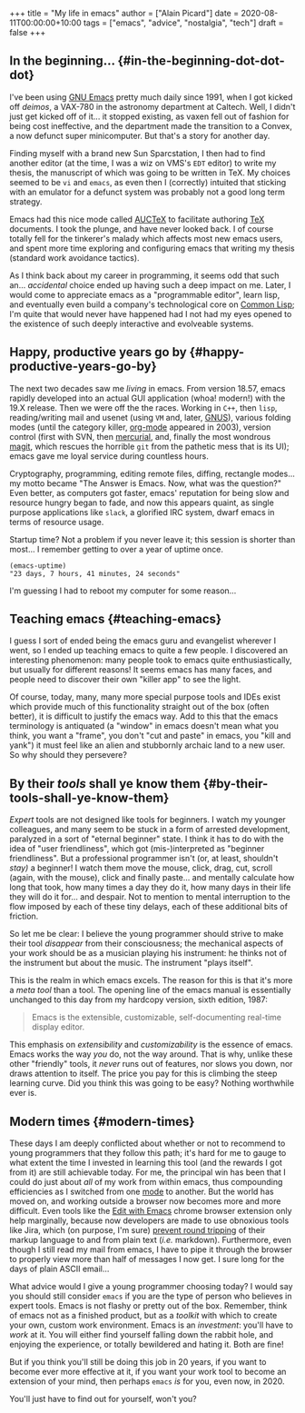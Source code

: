 +++
title = "My life in emacs"
author = ["Alain Picard"]
date = 2020-08-11T00:00:00+10:00
tags = ["emacs", "advice", "nostalgia", "tech"]
draft = false
+++

## In the beginning... {#in-the-beginning-dot-dot-dot}

I've been using [GNU Emacs](https://www.gnu.org/software/emacs/) pretty much daily since 1991, when I got
kicked off _deimos_, a VAX-780 in the astronomy department at Caltech.
Well, I didn't just get kicked off of it... it stopped existing, as
vaxen fell out of fashion for being cost ineffective, and the department
made the transition to a Convex, a now defunct super minicomputer.  But
that's a story for another day.

Finding myself with a brand new Sun Sparcstation, I then had to find
another editor (at the time, I was a wiz on VMS's `EDT` editor) to write
my thesis, the manuscript of which was going to be written in TeX.  My
choices seemed to be `vi` and `emacs`, as even then I (correctly) intuited
that sticking with an emulator for a defunct system was probably not a
good long term strategy.

Emacs had this nice mode called [AUCTeX](https://www.gnu.org/software/auctex/) to facilitate
authoring [TeX](http://www.tug.org/) documents.  I took the plunge, and have never looked back.
I of course totally fell for the tinkerer's malady which affects most
new emacs users, and spent more time exploring and configuring emacs
that writing my thesis (standard work avoidance tactics).

As I think back about my career in programming, it seems odd that such
an... _accidental_ choice ended up having such a deep impact on me.  Later,
I would come to appreciate emacs as a "programmable editor", learn lisp,
and eventually even build a company's technological core on [Common Lisp](https://common-lisp.net/);
I'm quite that would never have happened had I not had my eyes opened to
the existence of such deeply interactive and evolveable systems.


## Happy, productive years go by {#happy-productive-years-go-by}

The next two decades saw me _living_ in emacs.  From version 18.57,
emacs rapidly developed into an actual GUI application (whoa!  modern!)
with the 19.X release.  Then we were off the the races.
Working in `C++`, then `lisp`,
reading/writing mail and usenet (using `VM` and, later, [GNUS](http://www.gnus.org/)), various
folding modes (until the category killer, [org-mode](https://orgmode.org/) appeared in 2003),
version control (first with SVN, then [mercurial](https://www.mercurial-scm.org/), and, finally the
most wondrous [magit](https://magit.vc/), which rescues the horrible `git` from the pathetic
mess that is its UI); emacs gave me loyal service during countless
hours.

Cryptography, programming, editing remote files, diffing, rectangle
modes... my motto became "The Answer is Emacs.  Now, what was the
question?"  Even better, as computers got faster, emacs' reputation
for being slow and resource hungry began to fade, and now this appears
quaint, as single purpose applications like `slack`, a glorified IRC
system, dwarf emacs in terms of resource usage.

Startup time?  Not a problem if you never leave it; this
session is shorter than most...  I remember getting to over
a year of uptime once.

```emacs-lisp
(emacs-uptime)
"23 days, 7 hours, 41 minutes, 24 seconds"
```

I'm guessing I had to reboot my computer for some reason...


## Teaching emacs {#teaching-emacs}

I guess I sort of ended being the emacs guru and evangelist wherever
I went, so I ended up teaching emacs to quite a few people.  I discovered
an interesting phenomenon: many people took to emacs quite enthusiastically,
but usually for different reasons!  It seems emacs has many faces, and
people need to discover their own "killer app" to see the light.

Of course, today, many, many more special purpose tools and IDEs exist
which provide much of this functionality straight out of the box
(often better), it is difficult to justify the emacs way.  Add to this
that the emacs terminology is antiquated (a "window" in emacs doesn't mean
what you think, you want a "frame", you don't "cut and paste" in emacs,
you "kill and yank") it must feel like an alien and stubbornly archaic land
to a new user.  So why should they persevere?


## By their _tools_ shall ye know them {#by-their-tools-shall-ye-know-them}

_Expert_ tools are not designed like tools for beginners.  I watch
my younger colleagues, and many seem to be stuck in a form of arrested
development, paralyzed in a sort of "eternal beginner" state.  I think
it has to do with the idea of "user friendliness", which got (mis-)interpreted
as "beginner friendliness".  But a professional programmer isn't (or, at
least, shouldn't _stay)_ a beginner!  I watch them move the mouse, click,
drag, cut, scroll (again, with the mouse), click and finally paste... and
mentally calculate how long that took, how many times a day they do it,
how many days in their life they will do it for... and despair.  Not to mention
to mental interruption to the flow imposed by each of these tiny delays, each
of these additional bits of friction.

So let me be clear: I believe the young programmer should strive to make
their tool _disappear_ from their consciousness; the mechanical aspects of your
work should be as a musician playing his instrument: he thinks not of the
instrument but about the music.  The instrument "plays itself".

This is the realm in which emacs excels.  The reason for this is that it's
more a _meta tool_ than a tool.  The opening line of the emacs manual
is essentially unchanged to this day from my hardcopy version, sixth edition, 1987:

> Emacs is the extensible, customizable, self-documenting real-time
> display editor.

This emphasis on _extensibility_ and _customizability_ is the essence of emacs.
Emacs works the way _you_ do, not the way around.  That is why, unlike these
other "friendly" tools, it _never_ runs out of features, nor slows you down,
nor draws attention to itself.  The price you pay for this is climbing the
steep learning curve.  Did you think this was going to be easy?  Nothing
worthwhile ever is.


## Modern times {#modern-times}

These days I am deeply conflicted about whether or not to recommend to young
programmers that they follow this path; it's hard for me to gauge to what extent
the time I invested in learning this tool (and the rewards I got from it) are still
achievable today.  For me, the principal win has been that I could do just about
_all_ of my work from within emacs, thus compounding efficiencies as I switched
from one [mode](https://www.gnu.org/software/emacs/manual/html%5Fnode/emacs/Major-Modes.html) to another.  But the world has moved on, and working outside a
browser now becomes more and more difficult.  Even tools like the
[Edit with Emacs](https://chrome.google.com/webstore/detail/edit-with-emacs/ljobjlafonikaiipfkggjbhkghgicgoh) chrome browser extension only help marginally, because now
developers are made to use obnoxious tools like Jira, which (on purpose, I'm sure)
[prevent round tripping](https://www.atlassian.com/blog/archives/why-we-removed-wiki-markup-editor-in-confluence-4#comments) of their markup language to and from plain text (_i.e._ markdown).
Furthermore, even though I still read my mail from emacs, I have to pipe it
through the browser to properly view more than half of messages I now get.
I sure long for the days of plain ASCII email...

What advice would I give a young programmer choosing today?  I would
say you should still consider `emacs` if you are the type of person who
believes in expert tools.  Emacs is not flashy or pretty out of the
box.  Remember, think of emacs not as a finished product, but as a
_toolkit_ with which to create your own, custom work environment.  Emacs
is an _investment_: you'll have to _work_ at it.  You will either find
yourself falling down the rabbit hole, and enjoying the experience, or
totally bewildered and hating it.  Both are fine!

But if you think you'll still be doing this job in 20 years, if you want to
become ever more effective at it, if you want your work tool to become
an extension of your mind, then perhaps `emacs` _is_ for you, even now, in 2020.

You'll just have to find out for yourself, won't you?
